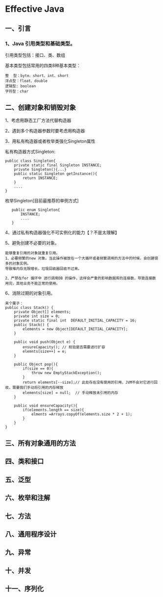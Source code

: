 # Effective Java 
## 一、引言
### 1、Java 引用类型和基础类型。
引用类型包括：接口、类、数组

基本类型包括常用的四类8种基本类型：

    整  型：byte、short、int、short 
    浮点型：float、double
    逻辑型: boolean
    字符型：char

## 二、创建对象和销毁对象
1、考虑用静态工厂方法代替构造器

2、遇到多个构造器参数时要考虑用构造器

3、用私有构造器或者枚举类强化Singleton属性
 
  私有构造器方式Singleton:
  
    public class Singleton{
        private static final Singleton INSTANCE;
        private Singleton(){...}
        public static Singleton getInstance(){
            return INSTANCE;
        }
        ....
    }
   
  枚举Singleton[目前最推荐的单例方式]
  
       public enum Singleton{
           INSTANCE;
           ....
       }
   
4、通过私有构造器强化不可实例化的能力【？不是太理解】

5、避免创建不必要的对象。

    能够重复引用的对象就重复引用。
    1、必要频繁的new 对象。当此操作被放在一个大循环或者频繁调用的方法中的时候，会创建很多的对象实例。
    导致堆内存无限增长，垃圾回收器回收不过来。
    
    2、严禁在for 循环中 进行调用DB 的操作，这样会严重的影响数据库的连接数，导致连接数用完，其他业务不能正常的使用。    

6、消除过期的对象引用。
    
    来个栗子：
    public class Stack() {
        private Object[] elements;
        private int size = 0;
        private static final int  DEFAULT_INITIAL_CAPACITY = 16;
        public Stack() {
            elements = new Object[DEFAULT_INITIAL_CAPACITY];
        }
        
        public void push(Object e) {
            ensureCapacity(); // 校验是否需要进行扩容
            elemnts[size++] = e;
        }
        
        public Object pop(){
            if(size == 0){
                throw new EmptyStackException();
            }
            return elements[--size];// 此处存在没有使用的引用，JVM不会对它进行回收，需要我们手动将引用的内存释放
            elements[size] = null;  // 手动释放未引用的内存
        }
        
        public void ensureCapacity(){
            if(elements.length == size){
                elments =Arrays.copyOf(elements.size * 2 + 1);
            }
        }
    }
    


## 三、所有对象通用的方法

## 四、类和接口

## 五、泛型

## 六、枚举和注解

## 七、方法

## 八、通用程序设计

## 九、异常

## 十、并发

## 十一、序列化